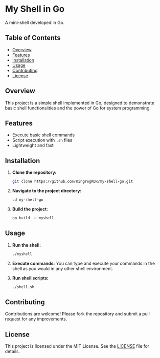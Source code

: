# My Shell in Go

A mini-shell developed in Go.

## Table of Contents
- [Overview](#overview)
- [Features](#features)
- [Installation](#installation)
- [Usage](#usage)
- [Contributing](#contributing)
- [License](#license)

## Overview
This project is a simple shell implemented in Go, designed to demonstrate basic shell functionalities and the power of Go for system programming.

## Features
- Execute basic shell commands
- Script execution with `.sh` files
- Lightweight and fast

## Installation
1. **Clone the repository:**
    ```sh
    git clone https://github.com/KingrogKDR/my-shell-go.git
    ```
2. **Navigate to the project directory:**
    ```sh
    cd my-shell-go
    ```
3. **Build the project:**
    ```sh
    go build -o myshell
    ```

## Usage
1. **Run the shell:**
    ```sh
    ./myshell
    ```
2. **Execute commands:**
    You can type and execute your commands in the shell as you would in any other shell environment.

3. **Run shell scripts:**
    ```sh
    ./shell.sh
    ```

## Contributing
Contributions are welcome! Please fork the repository and submit a pull request for any improvements.

## License
This project is licensed under the MIT License. See the [LICENSE](LICENSE) file for details.
